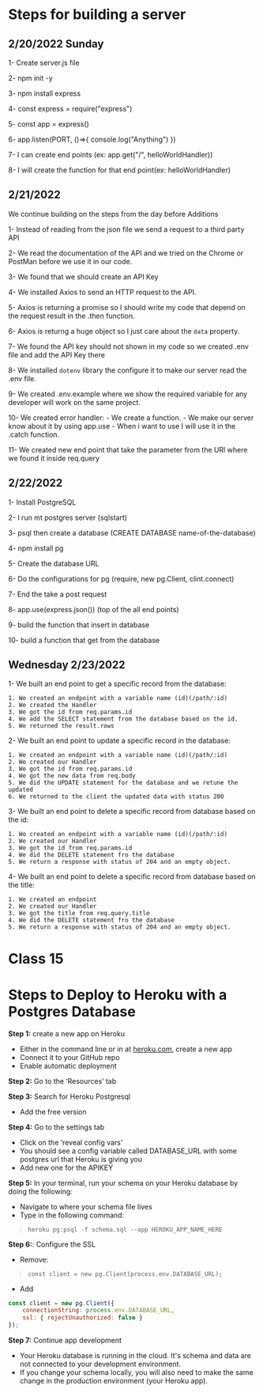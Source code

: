 # Steps for building a server

## 2/20/2022 Sunday
1- Create server.js file

2- npm init -y 

3- npm install express

4- const express = require("express")

5- const app = express()

6- app.listen(PORT, ()=>{
    console.log("Anything")
})

7- I can create end points (ex: app.get("/", helloWorldHandler))

8- I will create the function for that end point(ex: helloWorldHandler)

## 2/21/2022

We continue building on the steps from the day before
Additions

1- Instead of reading from the json file we send a request to a third party API

2- We read the documentation of the API and we tried on the Chrome or PostMan before we use it in our code.

3- We found that we should create an API Key

4- We installed Axios to send an HTTP request to the API.

5- Axios is returning a promise so I should write my code that depend on the request result in the .then function.

6- Axios is returng a huge object so I just care about the `data` property.

7- We found the API key should not shown in my code so we created .env file and add the API Key there

8- We installed `dotenv` library the configure it to make our server read the .env file.

9- We created .env.example where we show the required variable for any developer will work on the same project.

10- We created error handler:
    - We create a function.
    - We make our server know about it by using app.use
    - When i want to use I will use it in the .catch function.

11- We created new end point that take the parameter from the URl where we found it inside req.query


## 2/22/2022

1- Install PostgreSQL

2- I run mt postgres server (sqlstart)

3- psql then create a database (CREATE DATABASE name-of-the-database)

4- npm install pg

5- Create the database URL

6- Do the configurations for pg (require, new pg.Client, clint.connect)

7- End the take a post request

8- app.use(express.json()) (top of the all end points)

9- build the function that insert in database

10- build a function that get from the database


## Wednesday 2/23/2022
1- We built an end point to get a specific record from the database:

    1. We created an endpoint with a variable name (id)(/path/:id)
    2. We created the Handler
    3. We got the id from req.params.id
    4. We add the SELECT statement from the database based on the id.
    5. We returned the result.rows

2- We built an end point to update a specific record in the database:

    1. We created an endpoint with a variable name (id)(/path/:id)
    2. We created our Handler
    3. We got the id from req.params.id
    4. We got the new data from req.body
    5. We did the UPDATE statement for the database and we retune the updated 
    6. We returned to the client the updated data with status 200

3- We built an end point to delete a specific record from database based on the id:

    1. We created an endpoint with a variable name (id)(/path/:id)
    2. We created our Handler
    3. We got the id from req.params.id
    4. We did the DELETE statement fro the database
    5. We return a response with status of 204 and an empty object.

4- We built an end point to delete a specific record from database based on the title:

    1. We created an endpoint
    2. We created our Handler
    3. We got the title from req.query.title
    4. We did the DELETE statement fro the database
    5. We return a response with status of 204 and an empty object.


# Class 15

# Steps to Deploy to Heroku with a Postgres Database

**Step 1:** create a new app on Heroku
- Either in the command line or in at [heroku.com](https://www.heroku.com/), create a new app
- Connect it to your GitHub repo
- Enable automatic deployment

**Step 2:** Go to the ‘Resources’ tab

**Step 3:** Search for Heroku Postgresql
- Add the free version

**Step 4:** Go to the settings tab
- Click on the ‘reveal config vars’
- You should see a config variable called DATABASE_URL with some postgres url that Heroku is giving you
- Add new one for the APIKEY

**Step 5:** In your terminal, run your schema on your Heroku database by doing the following:
- Navigate to where your schema file lives
- Type in the following command:

> `heroku pg:psql -f schema.sql --app HEROKU_APP_NAME_HERE`

**Step 6:**: Configure the SSL
- Remove:
> `const client = new pg.Client(process.env.DATABASE_URL);`

- Add
```javascript
const client = new pg.Client({
    connectionString: process.env.DATABASE_URL,
    ssl: { rejectUnauthorized: false }
});
```

**Step 7:** Continue app development
- Your Heroku database is running in the cloud. It's schema and data are not connected to your development environment. 
- If you change your schema locally, you will also need to make the same change in the production environment (your Heroku app). 